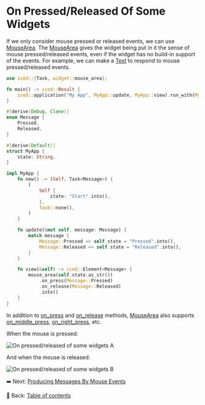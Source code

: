 # On Pressed/Released Of Some Widgets

If we only consider mouse pressed or released events, we can use [MouseArea](https://docs.rs/iced/0.13.1/iced/widget/struct.MouseArea.html).
The [MouseArea](https://docs.rs/iced/0.13.1/iced/widget/struct.MouseArea.html) gives the widget being put in it the sense of mouse pressed/released events, even if the widget has no build-in support of the events.
For example, we can make a [Text](https://docs.rs/iced/0.13.1/iced/widget/type.Text.html) to respond to mouse pressed/released events.

```rust
use iced::{Task, widget::mouse_area};

fn main() -> iced::Result {
    iced::application("My App", MyApp::update, MyApp::view).run_with(MyApp::new)
}

#[derive(Debug, Clone)]
enum Message {
    Pressed,
    Released,
}

#[derive(Default)]
struct MyApp {
    state: String,
}

impl MyApp {
    fn new() -> (Self, Task<Message>) {
        (
            Self {
                state: "Start".into(),
            },
            Task::none(),
        )
    }

    fn update(&mut self, message: Message) {
        match message {
            Message::Pressed => self.state = "Pressed".into(),
            Message::Released => self.state = "Released".into(),
        }
    }

    fn view(&self) -> iced::Element<Message> {
        mouse_area(self.state.as_str())
            .on_press(Message::Pressed)
            .on_release(Message::Released)
            .into()
    }
}
```

In addition to [on_press](https://docs.rs/iced/0.13.1/iced/widget/struct.MouseArea.html#method.on_press) and [on_release](https://docs.rs/iced/0.13.1/iced/widget/struct.MouseArea.html#method.on_release) methods, [MouseArea](https://docs.rs/iced/0.13.1/iced/widget/struct.MouseArea.html) also supports [on_middle_press](https://docs.rs/iced/0.13.1/iced/widget/struct.MouseArea.html#method.on_middle_press), [on_right_press](https://docs.rs/iced/0.13.1/iced/widget/struct.MouseArea.html#method.on_right_press), etc.

When the mouse is pressed:

![On pressed/released of some widgets A](./pic/on_pressed_released_of_some_widgets_a.png)

And when the mouse is released:

![On pressed/released of some widgets B](./pic/on_pressed_released_of_some_widgets_b.png)

:arrow_right:  Next: [Producing Messages By Mouse Events](./producing_messages_by_mouse_events.md)

:blue_book: Back: [Table of contents](./../README.md)
